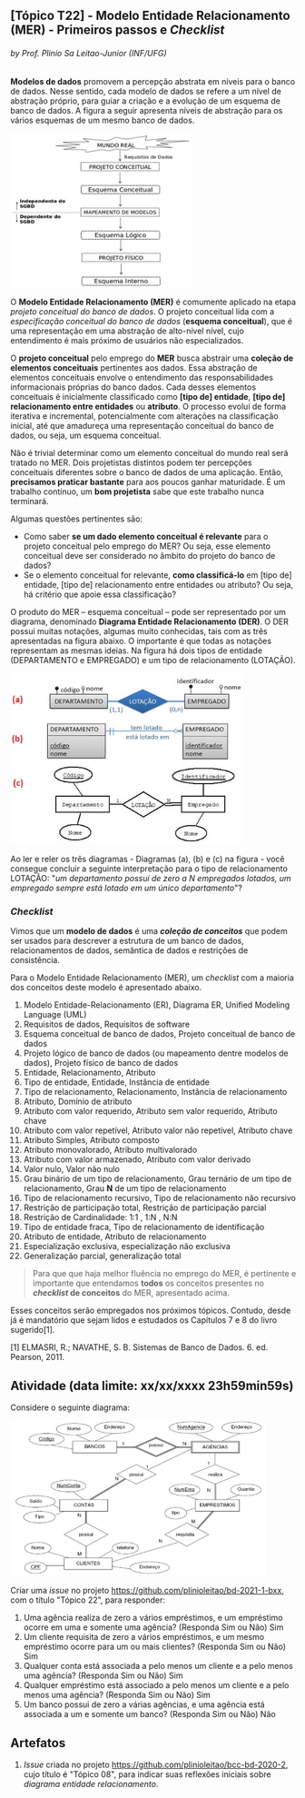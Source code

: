 ## [Tópico T22] - Modelo Entidade Relacionamento (MER) - Primeiros passos e _Checklist_
###### *by Prof. Plinio Sa Leitao-Junior (INF/UFG)*

**Modelos de dados** promovem a percepção abstrata em níveis para o banco de dados. Nesse sentido, cada modelo de dados se refere a um nível de abstração próprio, para guiar a criação e a evolução de um esquema de banco de dados. A figura a seguir apresenta níveis de abstração para os vários esquemas de um mesmo banco de dados.

<img src="../media/fig-projeto.jpg" width="320">

O **Modelo Entidade Relacionamento (MER)** é comumente aplicado na etapa *projeto conceitual do banco de dados*. O projeto conceitual lida com a *especificação conceitual do banco de dados* (**esquema conceitual**), que é uma representação em uma abstração de alto-nível nível, cujo entendimento é mais próximo de usuários não especializados.

O **projeto conceitual** pelo emprego do **MER** busca abstrair uma **coleção de elementos conceituais** pertinentes aos dados. Essa abstração de elementos conceituais envolve o entendimento das responsabilidades informacionais próprias do banco dados. Cada desses elementos conceituais é inicialmente classificado como **[tipo de] entidade**, **[tipo de] relacionamento entre entidades** ou **atributo**. O processo evolui de forma iterativa e incremental, potencialmente com alterações na classificação inicial, até que amadureça uma representação conceitual do banco de dados, ou seja, um esquema conceitual.

Não é trivial determinar como um elemento conceitual do mundo real será tratado no MER. Dois projetistas distintos podem ter percepções conceituais diferentes sobre o banco de dados de uma aplicação. Então, **precisamos praticar bastante** para aos poucos ganhar maturidade. É um trabalho contínuo, um **bom projetista** sabe que este trabalho nunca terminará.

Algumas questões pertinentes são:
- Como saber **se um dado elemento conceitual é relevante** para o projeto conceitual pelo emprego do MER? Ou seja, esse elemento conceitual deve ser considerado no âmbito do projeto do banco de dados?
- Se o elemento conceitual for relevante, **como classificá-lo** em [tipo de] entidade, [tipo de] relacionamento entre entidades ou atributo? Ou seja, há critério que apoie essa classificação?

O produto do MER – esquema conceitual – pode ser representado por um diagrama, denominado **Diagrama Entidade Relacionamento (DER)**. O DER possui muitas notações, algumas muito conhecidas, tais com as três apresentadas na figura abaixo. O importante é que todas as notações representam as mesmas ideias. Na figura há dois tipos de entidade (DEPARTAMENTO e EMPREGADO) e um tipo de relacionamento (LOTAÇÃO). 

<img src="../media/fig-diagrama-1.jpg" width="410">

Ao ler e reler os três diagramas - Diagramas (a), (b) e (c) na figura - você consegue concluir a seguinte interpretação para o tipo de relacionamento LOTAÇÃO: "*um departamento possui de zero a N empregados lotados, um empregado sempre está lotado em um único departamento*"?

### _Checklist_

Vimos que um **modelo de dados** é uma ***coleção de conceitos*** que podem ser usados para descrever a estrutura de um banco de dados, relacionamentos de dados, semântica de dados e restrições de consistência.

Para o Modelo Entidade Relacionamento (MER), um *checklist* com a maioria dos conceitos deste modelo é apresentado abaixo.

1. Modelo Entidade-Relacionamento (ER), Diagrama ER, Unified Modeling Language (UML)
1. Requisitos de dados, Requisitos de software
1. Esquema conceitual de banco de dados, Projeto conceitual de banco de dados
1. Projeto lógico de banco de dados (ou mapeamento dentre modelos de dados), Projeto físico de banco de dados
1. Entidade, Relacionamento, Atributo
1. Tipo de entidade, Entidade, Instância de entidade
1. Tipo de relacionamento, Relacionamento, Instância de relacionamento
1. Atributo, Domínio de atributo
1. Atributo com valor requerido, Atributo sem valor requerido, Atributo chave
1. Atributo com valor repetível, Atributo valor não repetível, Atributo chave
1. Atributo Simples, Atributo composto
1. Atributo monovalorado, Atributo multivalorado
1. Atributo com valor armazenado, Atributo com valor derivado
1. Valor nulo, Valor não nulo
1. Grau binário de um tipo de relacionamento, Grau ternário de um tipo de relacionamento, Grau **N** de um tipo de relacionamento
1. Tipo de relacionamento recursivo, Tipo de relacionamento não recursivo
1. Restrição de participação total, Restrição de participação parcial
1. Restrição de Cardinalidade: 1:1 , 1:N , N:N
1. Tipo de entidade fraca, Tipo de relacionamento de identificação
1. Atributo de entidade, Atributo de relacionamento
1. Especialização exclusiva, especialização não exclusiva
1. Generalização parcial, generalização total

>Para que que haja melhor fluência no emprego do MER, é pertinente e importante que entendamos **todos** os conceitos presentes no ***checklist* de conceitos** do MER, apresentado acima.

Esses conceitos serão empregados nos próximos tópicos. Contudo, desde já é mandatório que sejam lidos e estudados os Capítulos 7 e 8 do livro sugerido[1].

[1] ELMASRI, R.; NAVATHE, S. B. Sistemas de Banco de Dados. 6. ed. Pearson, 2011.

## Atividade (data limite: **xx/xx/xxxx 23h59min59s**)

Considere o seguinte diagrama:

<img src="../media/fig-diagrama-2.jpg" width="450">

Criar uma _issue_ no projeto https://github.com/plinioleitao/bd-2021-1-bxx, com o título "Tópico 22", para responder:  

1. Uma agência realiza de zero a vários empréstimos, e um empréstimo ocorre em uma e somente uma agência? (Responda Sim ou Não) Sim
1. Um cliente requisita de zero a vários empréstimos, e um mesmo empréstimo ocorre para um ou mais clientes? (Responda Sim ou Não) Sim
1. Qualquer conta está associada a pelo menos um cliente e a pelo menos uma agência? (Responda Sim ou Não) Sim
1. Qualquer empréstimo está associado a pelo menos um cliente e a pelo menos uma agência? (Responda Sim ou Não) Sim
1. Um banco possui de zero a várias agências, e uma agência está associada a um e somente um banco? (Responda Sim ou Não) Não
   
## Artefatos

1. _Issue_ criada no projeto https://github.com/plinioleitao/bcc-bd-2020-2, cujo título é "Tópico 08", para indicar suas reflexões iniciais sobre *diagrama entidade relacionamento*.
